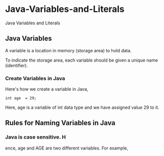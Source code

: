 # Java-Variables-and-Literals
Java Variables and Literals


## Java Variables

A variable is a location in memory (storage area) to hold data.

To indicate the storage area, each variable should be given a unique name (identifier). 

### Create Variables in Java

Here's how we create a variable in Java,

```
int age  = 29;
```

Here, age is a variable of int data type and we have assigned value 29 to it.


## Rules for Naming Variables in Java

### Java is case sensitive. H
ence, age and AGE are two different variables. For example,
